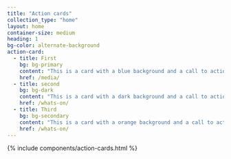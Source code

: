 ```yaml
---
title: "Action cards"
collection_type: "home"
layout: home
container-size: medium
heading: 1
bg-color: alternate-background
action-card:
  - title: First
    bg: bg-primary
    content: "This is a card with a blue background and a call to action button."
    href: /media/
  - title: second
    bg: bg-dark
    content: "This is a card with a dark background and a call to action button."
    href: /whats-on/
  - title: Third
    bg: bg-secondary
    content: "This is a card with a orange background and a call to action button."
    href: /whats-on/
---
```


{% include components/action-cards.html %}
